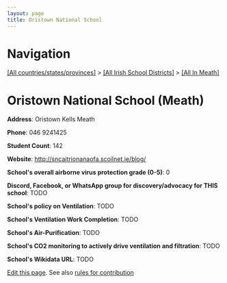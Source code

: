 ```yaml
---
layout: page
title: Oristown National School
---
```

# Navigation

[[All countries/states/provinces]](../../..) > [[All Irish School Districts]](../..) > [[All In Meath]](..)

# Oristown National School (Meath)

**Address**: Oristown Kells Meath

**Phone**: 046 9241425

**Student Count**: 142

**Website**: <http://sncaitrionanaofa.scoilnet.ie/blog/>

**School's overall airborne virus protection grade (0-5)**: 0

**Discord, Facebook, or WhatsApp group for discovery/advocacy for THIS school**: TODO

**School's policy on Ventilation**: TODO

**School's Ventilation Work Completion**: TODO

**School's Air-Purification**: TODO

**School's CO2 monitoring to actively drive ventilation and filtration**: TODO

**School's Wikidata URL**: TODO


[Edit this page](https://github.com/ventilate-schools/Ireland/edit/main/./Meath/Oristown_National_School.md). See also [rules for contribution](../../../contribution-rules/)